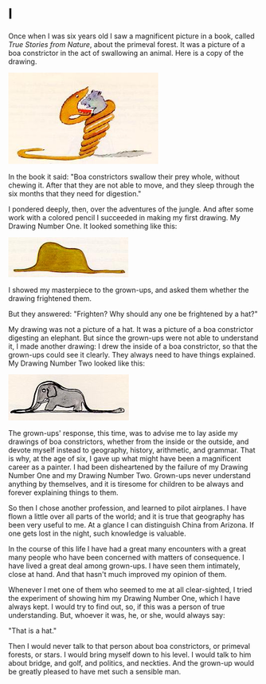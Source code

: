 # I

Once when I was six years old I saw a magnificent picture in a book,
called *True Stories from Nature*, about the primeval forest. It was a
picture of a boa constrictor in the act of swallowing an animal. Here is
a copy of the drawing.

![](boa.jpg)

In the book it said: "Boa constrictors swallow their prey whole,
without chewing it. After that they are not able to move, and they sleep
through the six months that they need for digestion."

I pondered deeply, then, over the adventures of the jungle. And after
some work with a colored pencil I succeeded in making my first drawing.
My Drawing Number One. It looked something like this:

![Drawing Number One](hat.jpg)


I showed my masterpiece to the grown-ups, and asked them whether the
drawing frightened them.

But they answered: "Frighten? Why should any one be frightened by a
hat?"

My drawing was not a picture of a hat. It was a picture of a boa
constrictor digesting an elephant. But since the grown-ups were not able
to understand it, I made another drawing: I drew the inside of a boa
constrictor, so that the grown-ups could see it clearly. They always
need to have things explained. My Drawing Number Two looked like this:

![Drawing Number Two](notahat.jpg)


The grown-ups' response, this time, was to advise me to lay aside my
drawings of boa constrictors, whether from the inside or the outside,
and devote myself instead to geography, history, arithmetic, and
grammar. That is why, at the age of six, I gave up what might have been
a magnificent career as a painter. I had been disheartened by the
failure of my Drawing Number One and my Drawing Number Two. Grown-ups
never understand anything by themselves, and it is tiresome for children
to be always and forever explaining things to them.

So then I chose another profession, and learned to pilot airplanes. I
have flown a little over all parts of the world; and it is true that
geography has been very useful to me. At a glance I can distinguish
China from Arizona. If one gets lost in the night, such knowledge is
valuable.

In the course of this life I have had a great many encounters with a
great many people who have been concerned with matters of consequence. I
have lived a great deal among grown-ups. I have seen them intimately,
close at hand. And that hasn't much improved my opinion of them.

Whenever I met one of them who seemed to me at all clear-sighted, I
tried the experiment of showing him my Drawing Number One, which I have
always kept. I would try to find out, so, if this was a person of true
understanding. But, whoever it was, he, or she, would always say:

"That is a hat."

Then I would never talk to that person about boa constrictors, or
primeval forests, or stars. I would bring myself down to his level. I
would talk to him about bridge, and golf, and politics, and neckties.
And the grown-up would be greatly pleased to have met such a sensible
man.

